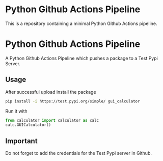 # Python Github Actions Pipeline

This is a repository containing a minimal Python Github Actions pipeline.

# Python Github Actions Pipeline

A Python Github Actions Pipeline which pushes a package to a Test Pypi Server.

## Usage

After successful upload install the package

```bash
pip install -i https://test.pypi.org/simple/ gui_calculator
```
Run it with 
```py
from calculator import calculator as calc
calc.GUICalculator()
```

## Important

Do not forget to add the credentials for the Test Pypi server in Github.
